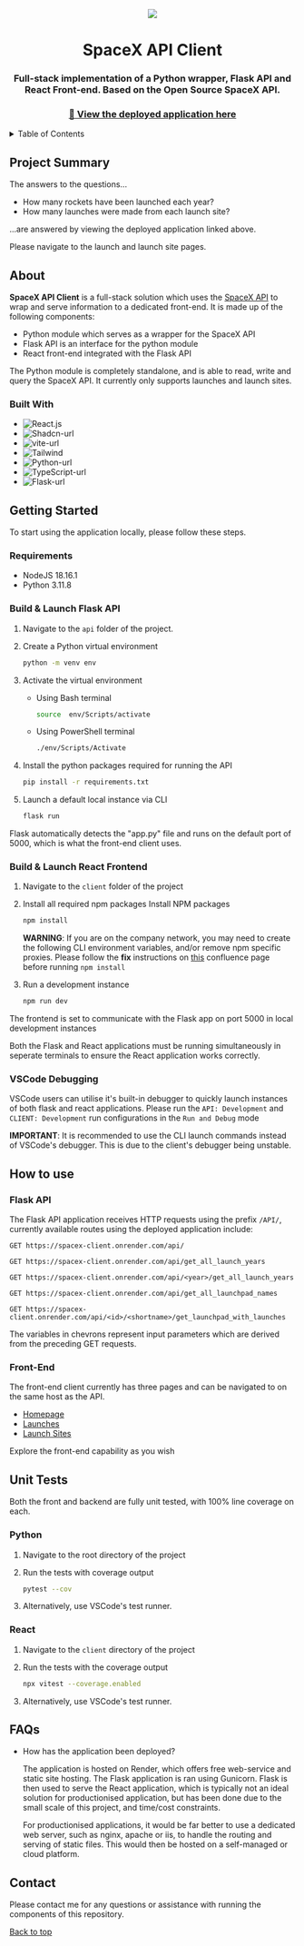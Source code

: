 <a name="top"></a>
<p align="center"><img src="docs/rocket_launch.png"></p>
<h1 align="center">SpaceX API Client</h1>

<h3 align="center">
Full-stack implementation of a Python wrapper, Flask API and React Front-end.
Based on the Open Source SpaceX API.
</h3>

 <h3 align="center">
   <a href="https://spacex-client.onrender.com/">🚀 View the deployed application here</a>
 </h3>

<!-- TABLE OF CONTENTS -->
<details>
  <summary>Table of Contents</summary>
  <ol>
    <li>
        <a href="#project-summary">Project Summary</a>
    </li>
    <li>
        <a href="#-about">About The Project</a>
        <ul>
            <li><a href="#built-with">Built With</a></li>
        </ul>
    </li>
    <li>
        <a href="#getting-started">Getting Started</a>
        <ul>
            <li><a href="#Requirements">Requirements</a></li>
            <li><a href="#build--launch-flask-api">Flask Build & Launch</a></li>
            <li><a href="#build--launch-react-frontend">React Build & Launch</a></li>
            <li><a href="#vscode-debugging">VSCode Debugging</a></li>
        </ul>
    </li>
    <li>
        <a href="#how-to-use">How to use</a>
        <ul>
            <li><a href="#api">Flask API</a></li>
            <li><a href="#front-end">Front-End</a></li>
        </ul>
    </li>
    <li>
        <a href="#unit-tests">Unit Tests</a>
        <ul>
            <li><a href="#python">Python</a></li>
            <li><a href="#react">React</a></li>
        </ul>
    </li>
    <li><a href="#faqs">FAQs</a></li>
    <li><a href="#contact">Contact</a></li>
  </ol>
</details>

## Project Summary
The answers to the questions...

* How many rockets have been launched each year?
* How many launches were made from each launch site?

...are answered by viewing the deployed application linked above.

Please navigate to the launch and launch site pages.

## About
**SpaceX API Client** is a full-stack solution which uses the [SpaceX API](https://github.com/r-spacex/SpaceX-API) to wrap and serve information to a dedicated front-end. It is made up of the following components:

- Python module which serves as a wrapper for the SpaceX API
- Flask API is an interface for the python module
- React front-end integrated with the Flask API 

The Python module is completely standalone, and is able to read, write and query the SpaceX API. It currently only supports launches and launch sites. 

### Built With

* ![React.js]
* ![Shadcn-url]
* ![vite-url]
* ![Tailwind]
* ![Python-url]
* ![TypeScript-url]
* ![Flask-url]

## Getting Started

To start using the application locally, please follow these steps.

### Requirements

* NodeJS 18.16.1
* Python 3.11.8

### Build & Launch Flask API
1. Navigate to the `api` folder of the project.

2. Create a Python virtual environment
   ```sh
   python -m venv env
   ```

3. Activate the virtual environment
    
    - Using Bash terminal
        ```bash
        source  env/Scripts/activate
        ```

    - Using PowerShell terminal
        ```bash
        ./env/Scripts/Activate
        ```
4. Install the python packages required for running the API
    ```sh
   pip install -r requirements.txt
   ```

5. Launch a default local instance via CLI
    ```sh
   flask run
   ```

Flask automatically detects the "app.py" file and runs on the default port of 5000, which is what the front-end client uses.

### Build & Launch React Frontend
1. Navigate to the `client` folder of the project

2. Install all required npm packages
    Install NPM packages
   ```sh
   npm install
   ```

    **WARNING**: If you are on the company network, you may need to create the following CLI environment variables, and/or remove npm specific proxies. Please follow the **fix** instructions on [this](https://confluence.devops.jlr-apps.com/x/LAr9Kw) confluence page before running `npm install`


3. Run a development instance
    ```sh
   npm run dev
   ```

The frontend is set to communicate with the Flask app on port 5000 in local development instances

Both the Flask and React applications must be running simultaneously in seperate terminals to ensure the React application works correctly.

### VSCode Debugging

VSCode users can utilise it's built-in debugger to quickly launch instances of both flask and react applications. Please run the `API: Development` and `CLIENT: Development` run configurations in the `Run and Debug` mode

**IMPORTANT**:
It is recommended to use the CLI launch commands instead of VSCode's debugger. This is due to the client's debugger being unstable.

## How to use

### Flask API
The Flask API application receives HTTP requests using the prefix `/API/`, currently available routes using the deployed application include:

```
GET https://spacex-client.onrender.com/api/

GET https://spacex-client.onrender.com/api/get_all_launch_years

GET https://spacex-client.onrender.com/api/<year>/get_all_launch_years

GET https://spacex-client.onrender.com/api/get_all_launchpad_names

GET https://spacex-client.onrender.com/api/<id>/<shortname>/get_launchpad_with_launches
```

The variables in chevrons represent input parameters which are derived from the preceding GET requests.

### Front-End

The front-end client currently has three pages and can be navigated to on the same host as the API.

* [Homepage](https://spacex-client.onrender.com/)
* [Launches](https://spacex-client.onrender.com/launches)
* [Launch Sites](https://spacex-client.onrender.com/launches)

Explore the front-end capability as you wish

## Unit Tests

Both the front and backend are fully unit tested, with 100% line coverage on each.

### Python

1. Navigate to the root directory of the project

2. Run the tests with coverage output
    ```sh
    pytest --cov
    ```
3. Alternatively, use VSCode's test runner.

### React

1. Navigate to the `client` directory of the project

2. Run the tests with the coverage output
    ```sh
    npx vitest --coverage.enabled
    ```
3. Alternatively, use VSCode's test runner.

## FAQs

- How has the application been deployed?

    The application is hosted on Render, which offers free web-service and static site hosting. The Flask application is ran using Gunicorn. Flask is then used to serve the React application, which is typically not an ideal solution for productionised application, but has been done due to the small scale of this project, and time/cost constraints.  
    
    For productionised applications, it would be far better to use a dedicated web server, such as nginx, apache or iis, to handle the routing and serving of static files. This would then be hosted on a self-managed or cloud platform.


## Contact

Please contact me for any questions or assistance with running the components of this repository.

[Back to top](#top)


[React.js]: https://img.shields.io/badge/React-20232A?style=for-the-badge&logo=react&logoColor=61DAFB
[React-url]: https://reactjs.org/
[Tailwind]: https://img.shields.io/badge/tailwindcss-0F172A?&logo=tailwindcss
[vite-url]: https://img.shields.io/badge/-Vite-B73BFE?style=flat&logo=vite&logoColor=white
[Shadcn-url]: https://img.shields.io/badge/shadcn%2Fui-000?logo=shadcnui&logoColor=fff
[Python-url]: https://img.shields.io/badge/python-3670A0?style=for-the-badge&logo=python&logoColor=ffdd54
[TypeScript-url]: https://shields.io/badge/TypeScript-3178C6?logo=TypeScript&logoColor=FFF&style=flat-square
[Flask-url]: https://img.shields.io/badge/Flask-000000?style=for-the-badge&logo=Flask&logoColor=white
